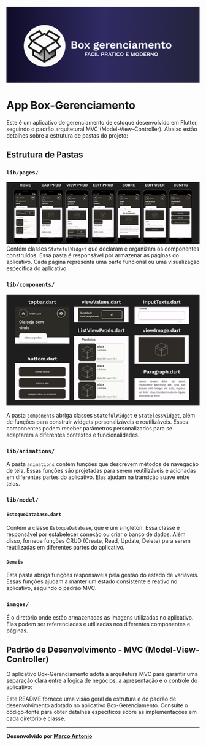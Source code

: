 ![img](/imageReadme/walpaperLogo2.png)

# App Box-Gerenciamento

Este é um aplicativo de gerenciamento de estoque desenvolvido em Flutter, seguindo o padrão arquitetural MVC (Model-View-Controller). Abaixo estão detalhes sobre a estrutura de pastas do projeto:

## Estrutura de Pastas

### `lib/pages/`

![img](/imageReadme/walpaper2.png)
Contém classes `StatefulWidget` que declaram e organizam os componentes construídos. Essa pasta é responsável por armazenar as páginas do aplicativo. Cada página representa uma parte funcional ou uma visualização específica do aplicativo.

### `lib/components/`

![img](/imageReadme/COMPONENTS.png)

A pasta `components` abriga classes `StatefulWidget` e `StatelessWidget`, além de funções para construir widgets personalizáveis e reutilizáveis. Esses componentes podem receber parâmetros personalizados para se adaptarem a diferentes contextos e funcionalidades.

### `lib/animations/`

A pasta `animations` contém funções que descrevem métodos de navegação de tela. Essas funções são projetadas para serem reutilizáveis e acionadas em diferentes partes do aplicativo. Elas ajudam na transição suave entre telas.

### `lib/model/`

#### `EstoqueDatabase.dart`

Contém a classe `EstoqueDatabase`, que é um singleton. Essa classe é responsável por estabelecer conexão ou criar o banco de dados. Além disso, fornece funções CRUD (Create, Read, Update, Delete) para serem reutilizadas em diferentes partes do aplicativo.

#### `Demais`

Esta pasta abriga funções responsáveis pela gestão do estado de variáveis. Essas funções ajudam a manter um estado consistente e reativo no aplicativo, seguindo o padrão MVC.

### `images/`

É o diretório onde estão armazenadas as imagens utilizadas no aplicativo. Elas podem ser referenciadas e utilizadas nos diferentes componentes e páginas.

## Padrão de Desenvolvimento - MVC (Model-View-Controller)

O aplicativo Box-Gerenciamento adota a arquitetura MVC para garantir uma separação clara entre a lógica de negócios, a apresentação e o controle do aplicativo:

Este README fornece uma visão geral da estrutura e do padrão de desenvolvimento adotado no aplicativo Box-Gerenciamento. Consulte o código-fonte para obter detalhes específicos sobre as implementações em cada diretório e classe.

---

**Desenvolvido por [Marco Antonio](https://github.com/marco0antonio0)**
